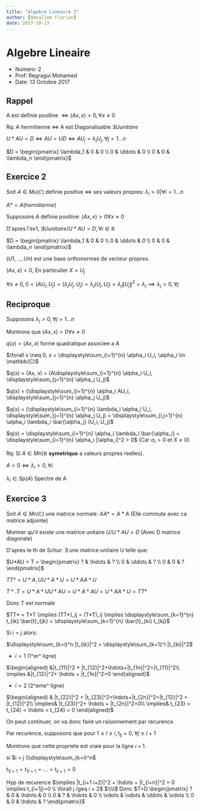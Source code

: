 ```yaml
---
title: "Algebre Lineaire 2"
author: [Amsallem Florian]
date: 2017-10-13
...
```


# Algebre Lineaire

* Numero: 2
* Prof: Regragui Mohamed
* Date: 13 Octobre 2017

## Rappel

A est definie positive $\iff (Ax, x) > 0, \forall x \neq 0$

Rq: $A$ hermitienne $\iff$ A est Diagonalisable
$\exists U unitaire$

$U*AU=D
\iff AU=UD
\iff AU_j = \lambda_jU_j, \forall j = 1 \hdots n$

$D =
 \begin{pmatrix}
  \lambda_1 & 0  & 0 \\
   0 & \ddots  & 0 \\
   0 & 0 & \lambda_n
 \end{pmatrix}$

## Exercice 2

Soit $A \in Mu(\mathbb{C})$ definie positive $\iff$ ses valeurs propres:
$\lambda_i > 0 | \forall i = 1 \hdots n$

$A* = A (hermitienne)$

Supposons A definie positive: $(Ax, x) > 0 \forall x \neq 0$

D'apres l'ex1, $\exists U unitaire / U*AU = D, \forall i \in \mathbb{R}$

$D =
 \begin{pmatrix}
  \lambda_1 & 0  & 0 \\
   0 & \ddots  & 0 \\
   0 & 0 & \lambda_n
 \end{pmatrix}$


$(U1, \hdots, Un)$ est une base orthonormes de vecteur propres.

$(Ax, x) > 0$, En particulier $X = U_j$

$\forall x \neq 0, 0 < (AU_j, U_j) = (\lambda_j U_j, U_j) = \lambda_j (U_j, U_j)
 = \lambda_j \|U_j\|^2=\lambda_j \implies \lambda_j > 0, \forall j$

## Reciproque

Supposons $\lambda_j > 0, \forall j = 1 \hdots n$

Montrons que $(Ax, x) > 0 \forall x \neq 0$


$q(x) = (Ax, x)$ forme quadratique associee a A

$\forall x \neq 0, x = \displaystyle\sum_{i=1}^{n} \alpha_i U_i, \alpha_i \in \mathbb{C}$

$q(x) = (Ax, x) = (A\displaystyle\sum_{i=1}^{n} \alpha_i U_i,
\displaystyle\sum_{j=1}^{n} \alpha_j U_j)$

$q(x) = (\displaystyle\sum_{i=1}^{n} \alpha_i AU_i,
\displaystyle\sum_{j=1}^{n} \alpha_j U_j)$

$q(x) = (\displaystyle\sum_{i=1}^{n} \lambda_i \alpha_i U_i,
\displaystyle\sum_{j=1}^{n} \alpha_j U_j) =
\displaystyle\sum_{i,j=1}^{n} \alpha_i \lambda_i \bar{\alpha_j} (U_i, U_j)$

$q(x) = \displaystyle\sum_{i=1}^{n} \alpha_i \lambda_i \bar{\alpha_i} =
\displaystyle\sum_{i=1}^{n} \alpha_i |\alpha_i|^2 > 0$ (Car $\alpha_i > 0$  et $X \neq 0$)

Rq: Si $A \in Mn(\mathbb{R}$ **symetrique** a valeurs propres reelles).

$A > 0 \iff \lambda_i > 0, \forall i$

$\lambda_i \in Sp(A)$ Spectre de A

## Exercice 3

Soit $A \in Mn(\mathbb{C})$ une matrice normale:
$AA* = A*A$ (Elle commute avec ca matrice adjointe)

Montrer qu'il existe une matrice unitaire $U / U*AU = D$ (Avec D matrice diagonale)

D'apres le th de Schur: $\exists$ une matrice unitaire U telle que:

$U*AU = T =
  \begin{pmatrix}
   ? & \hdots  & ? \\
   0 & \ddots  & ? \\
   0 & 0 & ?
  \end{pmatrix}$

$TT* = U*A, UU* A*U = U* AA* U$

$T*.T = U*A*UU*AU = U*A*AU = U*AA*U = TT*$

Donc T est normale

$TT* = T*T \implies (TT*)_ij = (T*T)_ij \implies
\displaystyle\sum_{k=1}^{n} t_{ik} \bar{t}_{jk} =
\displaystyle\sum_{k=1}^{n} \bar{t}_{ki} t_{kj}$

Si $i = j$ alors:

$\displaystyle\sum_{k=i}^n |t_{ik}|^2 = \displaystyle\sum_{k=1}^i |t_{ki}|^2$

* $i=1$ (1^er^ ligne)

$\begin{aligned}
         &|t_{11}|^2 + |t_{12}|^2+\hdots+|t_{1n}|^2=|t_{11}|^2\\
\implies &|t_{12}|^2+ \hdots + |t_{1n}|^2=0
\end{aligned}$

* $i=2$ (2^eme^ ligne)

$\begin{aligned}
        & |t_{22}|^2 + |t_{23}|^2+\hdots+|t_{2n}|^2=|t_{12}|^2 + |t_{12}|^2\\
\implies& |t_{23}|^2+ \hdots + |t_{2n}|^2=0\\
\implies& t_{23} = t_{24} = \hdots = t_{24} = 0
\end{aligned}$

On peut continuer, on va donc faire un raisonnement par recurence.

Par recurence, supposons que pour $1 \leq l \leq i, t_{lj} = 0, \forall j \geq l + 1$

Montrons que cette propriete est vraie pour la ligne $i+1$.

si $i = j
\\\displaystyle\sum_{k=i}^n$

$t_{1i+1} = t_{1i+1} = \hdots = t_{ii+1} = 0$

Hyp de recurence $\implies |t_{i+1 i+2}|^2 + \hdots + |t_{i+n}|^2 = 0
\implies t_{i+1j}=0 \\ \forall j /geq i + 2$
$\\\\$
Donc $T=D
  \begin{pmatrix}
   ? & 0 & \hdots  & 0 \\
   0 & ? & \hdots  & 0 \\
   \vdots & \vdots & \ddots  & \vdots \\
   0 & 0 & \hdots & ?
  \end{pmatrix}$
